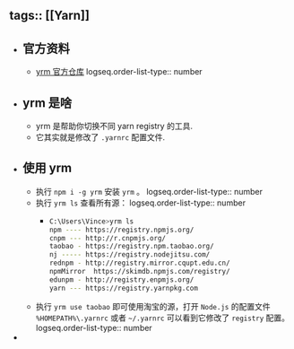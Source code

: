 tags:: [[Yarn]]
---

- ## 官方资料
	- [yrm 官方仓库](https://github.com/i5ting/yrm)
	  logseq.order-list-type:: number
- ## yrm 是啥
	- yrm 是帮助你切换不同 yarn registry 的工具.
	- 它其实就是修改了 `.yarnrc` 配置文件.
- ## 使用 yrm
	- 执行 `npm i -g yrm` 安装 `yrm` 。
	  logseq.order-list-type:: number
	- 执行 `yrm ls` 查看所有源：
	  logseq.order-list-type:: number
		- ```sh
		  C:\Users\Vince>yrm ls
		  npm ---- https://registry.npmjs.org/
		  cnpm --- http://r.cnpmjs.org/
		  taobao - https://registry.npm.taobao.org/
		  nj ----- https://registry.nodejitsu.com/
		  rednpm - http://registry.mirror.cqupt.edu.cn/
		  npmMirror  https://skimdb.npmjs.com/registry/
		  edunpm - http://registry.enpmjs.org/
		  yarn --- https://registry.yarnpkg.com
		  ```
	- 执行 `yrm use taobao` 即可使用淘宝的源，打开 `Node.js` 的配置文件 `%HOMEPATH%\.yarnrc` 或者 `~/.yarnrc` 可以看到它修改了 `registry` 配置。
	  logseq.order-list-type:: number
-